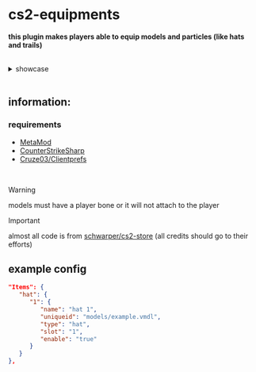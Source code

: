# cs2-equipments
**this plugin makes players able to equip models and particles (like hats and trails)**

<br>

<details>
	<summary>showcase</summary>
	<img src="https://github.com/exkludera/cs2-equipments/assets/51145038/37b60f6f-e1c3-4257-aee8-4bea23e8735a" width="200"> <br>
	<img src="https://github.com/exkludera/cs2-equipments/assets/51145038/a7eb7832-6c3a-4edb-81cd-a38b3763044d" width="178">
	<img src="https://github.com/exkludera/cs2-equipments/assets/51145038/e5ba25cf-4f31-4379-bbf5-139c00cb6f56" width="200">
</details>

<br>

## information:


### requirements
- [MetaMod](https://cs2.poggu.me/metamod/installation)
- [CounterStrikeSharp](https://github.com/roflmuffin/CounterStrikeSharp)
- [Cruze03/Clientprefs](https://github.com/Cruze03/Clientprefs)

<br>

> [!WARNING]
> models must have a player bone or it will not attach to the player

> [!IMPORTANT]
> almost all code is from [schwarper/cs2-store](https://github.com/schwarper/cs2-store) (all credits should go to their efforts)

## example config
```json
"Items": {
   "hat": {
      "1": {
         "name": "hat 1",
         "uniqueid": "models/example.vmdl",
         "type": "hat",
         "slot": "1",
         "enable": "true"
      }
   }
},
```
